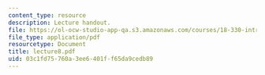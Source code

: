```yaml
---
content_type: resource
description: Lecture handout.
file: https://ol-ocw-studio-app-qa.s3.amazonaws.com/courses/18-330-introduction-to-numerical-analysis-spring-2004/03c1fd75760a3ee6401ff65da9cedb89_lecture8.pdf
file_type: application/pdf
resourcetype: Document
title: lecture8.pdf
uid: 03c1fd75-760a-3ee6-401f-f65da9cedb89
---
```

